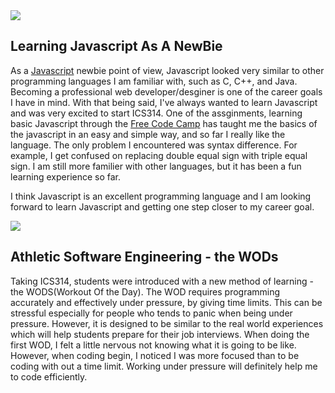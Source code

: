 <img class="javascript" src="http://www.javatpoint.com/images/javascript/javascript_logo.png">

## Learning Javascript As A NewBie

As a [Javascript](https://www.javascript.com/) newbie point of view, Javascript looked very similar to other programming languages I am familiar with, such as C, C++, and Java. Becoming a professional web developer/desginer is one of the career goals I have in mind. With that being said, I've always wanted to learn Javascript and was very excited to start ICS314. One of the assginments, learning basic Javascript through the [Free Code Camp](https://www.freecodecamp.com/) has taught me the basics of the javascript in an easy and simple way, and so far I really like the language. The only problem I encountered was syntax difference. For example, I get confused on replacing double equal sign with triple equal sign. I am still more familier with other languages, but it has been a fun learning experience so far.

I think Javascript is an excellent programming language and I am looking forward to learn Javascript and getting one step closer to my career goal.


<img class="javascript" src="http://sites.muscogee.k12.ga.us/codingroboticsacademy/wp-content/uploads/sites/68/2016/05/coding-reading.jpg
">

## Athletic Software Engineering - the WODs

Taking ICS314, students were introduced with a new method of learning - the WODS(Workout Of the Day). The WOD requires programming accurately and effectively under pressure, by giving time limits. This can be stressful especially for people who tends to panic when being under pressure. However, it is designed to be similar to the real world experiences which will help students prepare for their job interviews. When doing the first WOD, I felt a little nervous not knowing what it is going to be like. However, when coding begin, I noticed I was more focused than to be coding with out a time limit. Working under pressure will definitely help me to code efficiently.

